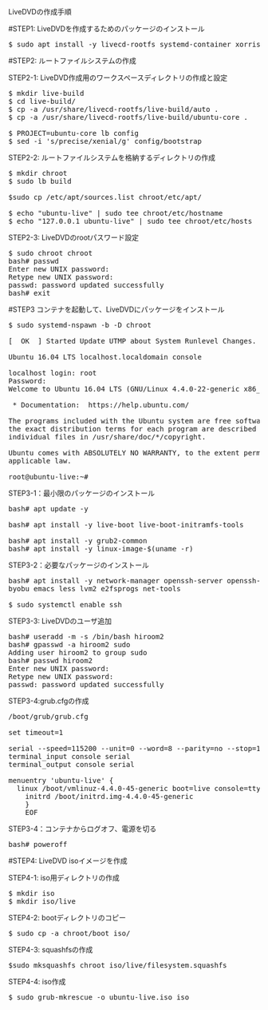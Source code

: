 LiveDVDの作成手順

#STEP1: LiveDVDを作成するためのパッケージのインストール

<pre>
$ sudo apt install -y livecd-rootfs systemd-container xorriso
</pre>

#STEP2: ルートファイルシステムの作成

STEP2-1: LiveDVD作成用のワークスペースディレクトリの作成と設定

<pre>
$ mkdir live-build
$ cd live-build/
$ cp -a /usr/share/livecd-rootfs/live-build/auto .
$ cp -a /usr/share/livecd-rootfs/live-build/ubuntu-core .

$ PROJECT=ubuntu-core lb config
$ sed -i 's/precise/xenial/g' config/bootstrap
</pre>

STEP2-2: ルートファイルシステムを格納するディレクトリの作成

<pre>
$ mkdir chroot
$ sudo lb build

$sudo cp /etc/apt/sources.list chroot/etc/apt/

$ echo "ubuntu-live" | sudo tee chroot/etc/hostname
$ echo "127.0.0.1 ubuntu-live" | sudo tee chroot/etc/hosts
</pre>

STEP2-3: LiveDVDのrootパスワード設定

<pre>
$ sudo chroot chroot
bash# passwd
Enter new UNIX password:
Retype new UNIX password:
passwd: password updated successfully
bash# exit
</pre>

#STEP3 コンテナを起動して、LiveDVDにパッケージをインストール

<pre>
$ sudo systemd-nspawn -b -D chroot
<snip>
[  OK  ] Started Update UTMP about System Runlevel Changes.

Ubuntu 16.04 LTS localhost.localdomain console

localhost login: root
Password:
Welcome to Ubuntu 16.04 LTS (GNU/Linux 4.4.0-22-generic x86_64)

 * Documentation:  https://help.ubuntu.com/

The programs included with the Ubuntu system are free software;
the exact distribution terms for each program are described in the
individual files in /usr/share/doc/*/copyright.

Ubuntu comes with ABSOLUTELY NO WARRANTY, to the extent permitted by
applicable law.

root@ubuntu-live:~#
</pre>

STEP3-1：最小限のパッケージのインストール

<pre>
bash# apt update -y

bash# apt install -y live-boot live-boot-initramfs-tools

bash# apt install -y grub2-common
bash# apt install -y linux-image-$(uname -r)
</pre>

STEP3-2：必要なパッケージのインストール

<pre>
bash# apt install -y network-manager openssh-server openssh-client \
byobu emacs less lvm2 e2fsprogs net-tools

$ sudo systemctl enable ssh
</pre>

STEP3-3: LiveDVDのユーザ追加

<pre>
bash# useradd -m -s /bin/bash hiroom2
bash# gpasswd -a hiroom2 sudo
Adding user hiroom2 to group sudo
bash# passwd hiroom2
Enter new UNIX password:
Retype new UNIX password:
passwd: password updated successfully
</pre>

STEP3-4:grub.cfgの作成

<pre>
/boot/grub/grub.cfg

set timeout=1

serial --speed=115200 --unit=0 --word=8 --parity=no --stop=1
terminal_input console serial
terminal_output console serial

menuentry 'ubuntu-live' {
  linux /boot/vmlinuz-4.4.0-45-generic boot=live console=tty1 console=ttyS0,115200
    initrd /boot/initrd.img-4.4.0-45-generic
    }
    EOF
</pre>

STEP3-4：コンテナからログオフ、電源を切る

<pre>
bash# poweroff
</pre>

#STEP4: LiveDVD isoイメージを作成

STEP4-1: iso用ディレクトリの作成

<pre>
$ mkdir iso
$ mkdir iso/live
</pre>

STEP4-2: bootディレクトリのコピー

<pre>
$ sudo cp -a chroot/boot iso/
</pre>

STEP4-3: squashfsの作成

<pre>
$sudo mksquashfs chroot iso/live/filesystem.squashfs
</pre>

STEP4-4: iso作成

<pre>
$ sudo grub-mkrescue -o ubuntu-live.iso iso
</pre>